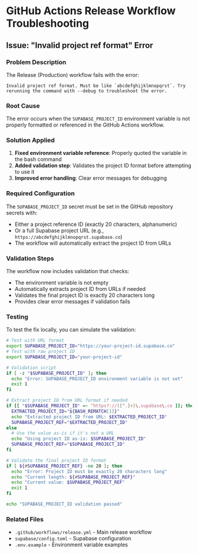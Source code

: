 # GitHub Actions Release Workflow Troubleshooting

## Issue: "Invalid project ref format" Error

### Problem Description
The Release (Production) workflow fails with the error:
```
Invalid project ref format. Must be like `abcdefghijklmnopqrst`. Try rerunning the command with --debug to troubleshoot the error.
```

### Root Cause
The error occurs when the `SUPABASE_PROJECT_ID` environment variable is not properly formatted or referenced in the GitHub Actions workflow.

### Solution Applied
1. **Fixed environment variable reference**: Properly quoted the variable in the bash command
2. **Added validation step**: Validates the project ID format before attempting to use it
3. **Improved error handling**: Clear error messages for debugging

### Required Configuration
The `SUPABASE_PROJECT_ID` secret must be set in the GitHub repository secrets with:
- Either a project reference ID (exactly 20 characters, alphanumeric)
- Or a full Supabase project URL (e.g., `https://abcdefghijklmnopqrst.supabase.co`)
- The workflow will automatically extract the project ID from URLs

### Validation Steps
The workflow now includes validation that checks:
- The environment variable is not empty
- Automatically extracts project ID from URLs if needed
- Validates the final project ID is exactly 20 characters long
- Provides clear error messages if validation fails

### Testing
To test the fix locally, you can simulate the validation:
```bash
# Test with URL format
export SUPABASE_PROJECT_ID="https://your-project-id.supabase.co"
# Test with raw project ID
export SUPABASE_PROJECT_ID="your-project-id"

# Validation script
if [ -z "$SUPABASE_PROJECT_ID" ]; then
  echo "Error: SUPABASE_PROJECT_ID environment variable is not set"
  exit 1
fi

# Extract project ID from URL format if needed
if [[ "$SUPABASE_PROJECT_ID" =~ ^https?://([^.]+)\.supabase\.co ]]; then
  EXTRACTED_PROJECT_ID="${BASH_REMATCH[1]}"
  echo "Extracted project ID from URL: $EXTRACTED_PROJECT_ID"
  SUPABASE_PROJECT_REF="$EXTRACTED_PROJECT_ID"
else
  # Use the value as-is if it's not a URL
  echo "Using project ID as-is: $SUPABASE_PROJECT_ID"
  SUPABASE_PROJECT_REF="$SUPABASE_PROJECT_ID"
fi

# Validate the final project ID format
if [ ${#SUPABASE_PROJECT_REF} -ne 20 ]; then
  echo "Error: Project ID must be exactly 20 characters long"
  echo "Current length: ${#SUPABASE_PROJECT_REF}"
  echo "Current value: $SUPABASE_PROJECT_REF"
  exit 1
fi

echo "SUPABASE_PROJECT_ID validation passed"
```

### Related Files
- `.github/workflows/release.yml` - Main release workflow
- `supabase/config.toml` - Supabase configuration
- `.env.example` - Environment variable examples
